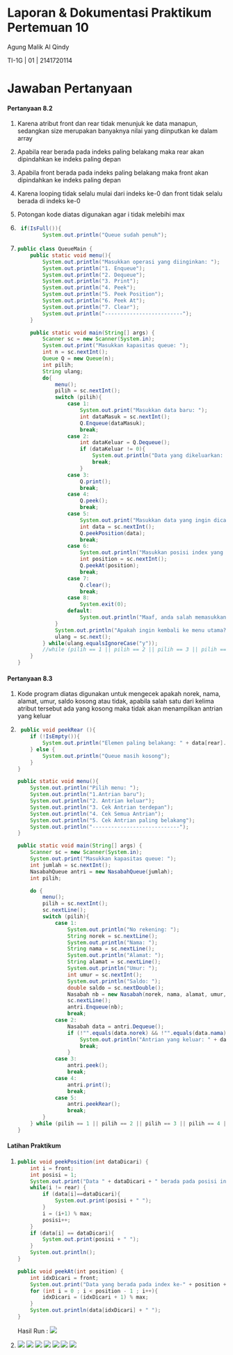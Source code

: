 # Laporan & Dokumentasi Praktikum Pertemuan 10

Agung Malik Al Qindy

TI-1G | 01 | 2141720114

# Jawaban Pertanyaan

#### **Pertanyaan 8.2**
1. Karena atribut front dan rear tidak menunjuk ke data manapun, sedangkan size merupakan banyaknya nilai yang diinputkan ke dalam array
   
2. Apabila rear berada pada indeks paling belakang maka rear akan dipindahkan ke indeks paling depan
   
3. Apabila front berada pada indeks paling belakang maka front akan dipindahkan ke indeks paling depan
   
4. Karena looping tidak selalu mulai dari indeks ke-0 dan front tidak selalu berada di indeks ke-0
   
5. Potongan kode diatas digunakan agar i tidak melebihi max

6.  ```java
     if(IsFull()){
            System.out.println("Queue sudah penuh");
    ```

7.  ```java
    public class QueueMain {
        public static void menu(){
            System.out.println("Masukkan operasi yang diinginkan: ");
            System.out.println("1. Enqueue");
            System.out.println("2. Dequeue");
            System.out.println("3. Print");
            System.out.println("4. Peek");
            System.out.println("5. Peek Position");
            System.out.println("6. Peek At");
            System.out.println("7. Clear");
            System.out.println("-------------------------");
        }

        public static void main(String[] args) {
            Scanner sc = new Scanner(System.in);
            System.out.print("Masukkan kapasitas queue: ");
            int n = sc.nextInt();
            Queue Q = new Queue(n);
            int pilih;
            String ulang;
            do{
                menu();
                pilih = sc.nextInt();
                switch (pilih){
                    case 1:
                        System.out.print("Masukkan data baru: ");
                        int dataMasuk = sc.nextInt();
                        Q.Enqueue(dataMasuk);
                        break;
                    case 2:
                        int dataKeluar = Q.Dequeue();
                        if (dataKeluar != 0){
                            System.out.println("Data yang dikeluarkan: " + dataKeluar);
                            break;
                        }
                    case 3:
                        Q.print();
                        break;
                    case 4:
                        Q.peek();
                        break;
                    case 5:
                        System.out.print("Masukkan data yang ingin dicari: ");
                        int data = sc.nextInt();
                        Q.peekPosition(data);
                        break;
                    case 6:
                        System.out.println("Masukkan posisi index yang ingin dicari: ");
                        int position = sc.nextInt();
                        Q.peekAt(position);
                        break;
                    case 7:
                        Q.clear();
                        break;
                    case 8:
                        System.exit(0);
                    default:
                        System.out.println("Maaf, anda salah memasukkan menu pilihan");
                }
                System.out.println("Apakah ingin kembali ke menu utama? [y/t]");
                ulang = sc.next();
            } while(ulang.equalsIgnoreCase("y"));
            //while (pilih == 1 || pilih == 2 || pilih == 3 || pilih == 4 || pilih == 5 || pilih == 6 || pilih == 7);
        }
    }
    ```

#### **Pertanyaan 8.3**
1. Kode program diatas digunakan untuk mengecek apakah norek, nama, alamat, umur, saldo kosong atau tidak, apabila salah satu dari kelima atribut tersebut ada yang kosong maka tidak akan menampilkan antrian yang keluar

2.  ```java
     public void peekRear (){
        if (!IsEmpty()){
            System.out.println("Elemen paling belakang: " + data[rear].norek + " " + data[rear].nama + " " + data[rear].alamat + " " + data[rear].umur + " " + data[rear].saldo);
        } else {
            System.out.println("Queue masih kosong");
        }
    }
    ```

    ```java
    public static void menu(){
        System.out.println("Pilih menu: ");
        System.out.println("1.Antrian baru");
        System.out.println("2. Antrian keluar");
        System.out.println("3. Cek Antrian terdepan");
        System.out.println("4. Cek Semua Antrian");
        System.out.println("5. Cek Antrian paling belakang");
        System.out.println("----------------------------");
    }
    ```

    ``` java
    public static void main(String[] args) {
        Scanner sc = new Scanner(System.in);
        System.out.print("Masukkan kapasitas queue: ");
        int jumlah = sc.nextInt();
        NasabahQueue antri = new NasabahQueue(jumlah);
        int pilih;

        do {
            menu();
            pilih = sc.nextInt();
            sc.nextLine();
            switch (pilih){
                case 1:
                    System.out.println("No rekening: ");
                    String norek = sc.nextLine();
                    System.out.println("Nama: ");
                    String nama = sc.nextLine();
                    System.out.println("Alamat: ");
                    String alamat = sc.nextLine();
                    System.out.println("Umur: ");
                    int umur = sc.nextInt();
                    System.out.println("Saldo: ");
                    double saldo = sc.nextDouble();
                    Nasabah nb = new Nasabah(norek, nama, alamat, umur, saldo);
                    sc.nextLine();
                    antri.Enqueue(nb);
                    break;
                case 2:
                    Nasabah data = antri.Dequeue();
                    if (!"".equals(data.norek) && !"".equals(data.nama) && !"".equals(data.alamat) && data.umur != 0 && data.saldo != 0){
                        System.out.println("Antrian yang keluar: " + data.norek + " " + data.nama + " " + data.alamat + " " + data.umur + " " + data.saldo);
                        break;
                    }
                case 3:
                    antri.peek();
                    break;
                case 4:
                    antri.print();
                    break;
                case 5:
                    antri.peekRear();
                    break;
            }
        } while (pilih == 1 || pilih == 2 || pilih == 3 || pilih == 4 || pilih == 5);
    }
    ```

#### **Latihan Praktikum**
1.  ```java
    public void peekPosition(int dataDicari) {
        int i = front;
        int posisi = 1;
        System.out.print("Data " + dataDicari + " berada pada posisi index ke-");
        while(i != rear) {
            if (data[i]==dataDicari){
                System.out.print(posisi + " ");
            }
            i = (i+1) % max;
            posisi++;
        }
        if (data[i] == dataDicari){
            System.out.print(posisi + " ");
        }
        System.out.println();
    }

    public void peekAt(int position) {
        int idxDicari = front;
        System.out.print("Data yang berada pada index ke-" + position + " adalah : ");
        for (int i = 0 ; i < position - 1 ; i++){
            idxDicari = (idxDicari + 1) % max;
        }
        System.out.println(data[idxDicari] + " ");
    }
    ```

    Hasil Run : 
    <img src = JS8T1.png>

2.  
   <img src = JS8T2SS1.png>
   <img src = JS8T2SS2.png>
   <img src = JS8T2SS3.png>
   <img src = JS8T2SS4.png>
   <img src = JS8T2SS5.png>
   <img src = JS8T2SS6.png>
   <img src = JS8T2SS7.png>
   
